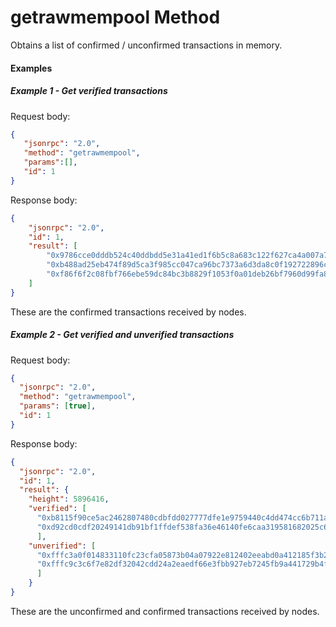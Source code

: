 # getrawmempool Method

Obtains a list of confirmed / unconfirmed transactions in memory.

#### Examples

##### Example 1 - Get verified transactions

Request body:

```json
{
   "jsonrpc": "2.0",
   "method": "getrawmempool",
   "params":[],
   "id": 1
}
```

Response body:

```json
{
    "jsonrpc": "2.0",
    "id": 1,
    "result": [
        "0x9786cce0dddb524c40ddbdd5e31a41ed1f6b5c8a683c122f627ca4a007a7cf4e",
        "0xb488ad25eb474f89d5ca3f985cc047ca96bc7373a6d3da8c0f192722896c1cd7",
        "0xf86f6f2c08fbf766ebe59dc84bc3b8829f1053f0a01deb26bf7960d99fa86cd6"
    ]
}
```

These are the confirmed transactions received by nodes.

##### Example 2 - Get verified and unverified transactions

Request body:

```json
{
  "jsonrpc": "2.0",
  "method": "getrawmempool",
  "params": [true],
  "id": 1
}
```

Response body:

```json
{
  "jsonrpc": "2.0",
  "id": 1,
  "result": {
    "height": 5896416,
    "verified": [
      "0xb8115f90ce5ac2462807480cdbfdd027777dfe1e9759440c4dd474cc6b711ad1",
      "0xd92cd0cdf20249141db91bf1ffdef538fa36e46140fe6caa319581682025c687"
      ],
    "unverified": [
      "0xfffc3a0f014833110fc23cfa05873b04a07922e812402eeabd0a412185f3b2b4",
      "0xfffc9c3c6f7e82df32042cdd24a2eaedf66e3fbb927eb7245fb9a441729b4f07"
      ]
    }
}    
```

These are the unconfirmed and confirmed transactions received by nodes.
